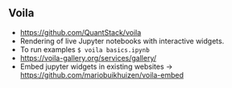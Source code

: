 ## Voila
* https://github.com/QuantStack/voila
* Rendering of live Jupyter notebooks with interactive widgets.
* To run examples `$ voila basics.ipynb`
* https://voila-gallery.org/services/gallery/
* Embed jupyter widgets in existing websites -> https://github.com/mariobuikhuizen/voila-embed

